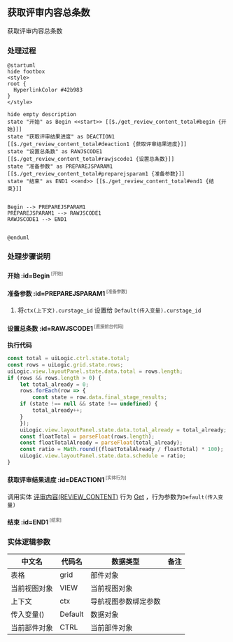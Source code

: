 ## 获取评审内容总条数 <!-- {docsify-ignore-all} -->

   获取评审内容总条数

### 处理过程

```plantuml
@startuml
hide footbox
<style>
root {
  HyperlinkColor #42b983
}
</style>

hide empty description
state "开始" as Begin <<start>> [[$./get_review_content_total#begin {开始}]]
state "获取评审结果进度" as DEACTION1  [[$./get_review_content_total#deaction1 {获取评审结果进度}]]
state "设置总条数" as RAWJSCODE1  [[$./get_review_content_total#rawjscode1 {设置总条数}]]
state "准备参数" as PREPAREJSPARAM1  [[$./get_review_content_total#preparejsparam1 {准备参数}]]
state "结束" as END1 <<end>> [[$./get_review_content_total#end1 {结束}]]


Begin --> PREPAREJSPARAM1
PREPAREJSPARAM1 --> RAWJSCODE1
RAWJSCODE1 --> END1


@enduml
```


### 处理步骤说明

#### 开始 :id=Begin<sup class="footnote-symbol"> <font color=gray size=1>[开始]</font></sup>




#### 准备参数 :id=PREPAREJSPARAM1<sup class="footnote-symbol"> <font color=gray size=1>[准备参数]</font></sup>



1. 将`ctx(上下文).curstage_id` 设置给  `Default(传入变量).curstage_id`

#### 设置总条数 :id=RAWJSCODE1<sup class="footnote-symbol"> <font color=gray size=1>[直接前台代码]</font></sup>



<p class="panel-title"><b>执行代码</b></p>

```javascript
const total = uiLogic.ctrl.state.total;
const rows = uiLogic.grid.state.rows;
uiLogic.view.layoutPanel.state.data.total = rows.length;
if (rows && rows.length > 0) {
    let total_already = 0;
    rows.forEach(row => {
        const state = row.data.final_stage_results;
    if (state !== null && state !== undefined) {
        total_already++;
    }
    });
    uiLogic.view.layoutPanel.state.data.total_already = total_already;
    const floatTotal = parseFloat(rows.length);
    const floatTotalAlready = parseFloat(total_already);
    const ratio = Math.round((floatTotalAlready / floatTotal) * 100); 
    uiLogic.view.layoutPanel.state.data.schedule = ratio;
} 

```

#### 获取评审结果进度 :id=DEACTION1<sup class="footnote-symbol"> <font color=gray size=1>[实体行为]</font></sup>



调用实体 [评审内容(REVIEW_CONTENT)](module/TestMgmt/review_content.md) 行为 [Get](module/TestMgmt/review_content#行为) ，行为参数为`Default(传入变量)`

#### 结束 :id=END1<sup class="footnote-symbol"> <font color=gray size=1>[结束]</font></sup>






### 实体逻辑参数

|    中文名   |    代码名    |  数据类型      |备注 |
| --------| --------| --------  | --------   |
|表格|grid|部件对象||
|当前视图对象|VIEW|当前视图对象||
|上下文|ctx|导航视图参数绑定参数||
|传入变量(<i class="fa fa-check"/></i>)|Default|数据对象||
|当前部件对象|CTRL|当前部件对象||
